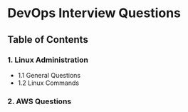 # DevOps Interview Questions

## Table of Contents

### 1. Linux Administration
   - 1.1 General Questions
   - 1.2 Linux Commands
### 2. AWS Questions

